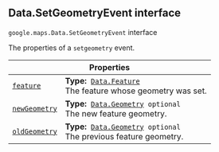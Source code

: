 
<devsite-heading text=" Data.SetGeometryEvent interface" for="Data.SetGeometryEvent" level="h2" link="" toc="" back-to-top=""><h2 id="Data.SetGeometryEvent" is-upgraded="">Data.SetGeometryEvent interface</h2></devsite-heading>
<p>
<code translate="no" dir="ltr"><span itemprop="path">google.maps</span>.<span itemprop="name">Data.SetGeometryEvent</span></code>
interface
</p>
<p>The properties of a <code translate="no" dir="ltr">setgeometry</code> event.</p>
<div class="devsite-table-wrapper"><table class="properties responsive" summary="interface Data.SetGeometryEvent - Properties">
<thead>
<tr><th colspan="2">Properties</th>
</tr></thead>
<tbody>
<tr id="Data.SetGeometryEvent.feature">
<td itemprop="property"><code translate="no" dir="ltr"><a class="secret-link" href="#Data.SetGeometryEvent.feature"><span>feature</span></a></code></td>
<td><div><strong>Type:</strong>&nbsp; <code translate="no" dir="ltr"><a href="Data.Feature.md">Data.Feature</a></code></div>
<div class="desc">The feature whose geometry was set.</div></td>
</tr>
<tr id="Data.SetGeometryEvent.newGeometry">
<td itemprop="property"><code translate="no" dir="ltr"><a class="secret-link" href="#Data.SetGeometryEvent.newGeometry"><span>newGeometry</span></a></code></td>
<td><div><strong>Type:</strong>&nbsp; <code translate="no" dir="ltr"><a href="Data.Geometry.md">Data.Geometry</a> <span class="optional-type-annotation">optional</span></code></div>
<div class="desc">The new feature geometry.</div></td>
</tr>
<tr id="Data.SetGeometryEvent.oldGeometry">
<td itemprop="property"><code translate="no" dir="ltr"><a class="secret-link" href="#Data.SetGeometryEvent.oldGeometry"><span>oldGeometry</span></a></code></td>
<td><div><strong>Type:</strong>&nbsp; <code translate="no" dir="ltr"><a href="Data.Geometry.md">Data.Geometry</a> <span class="optional-type-annotation">optional</span></code></div>
<div class="desc">The previous feature geometry.</div></td>
</tr>
</tbody>
</table></div>
